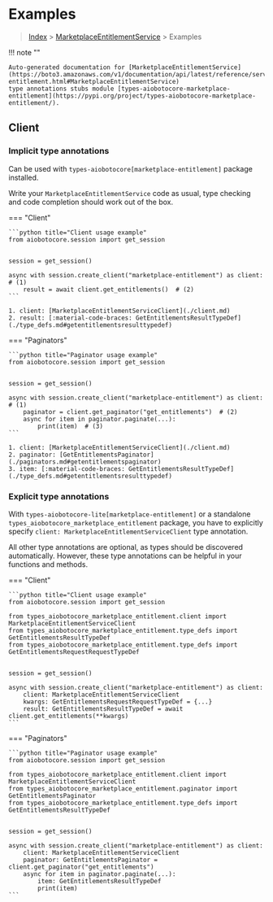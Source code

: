 # Examples

> [Index](../README.md) > [MarketplaceEntitlementService](./README.md) > Examples

!!! note ""

    Auto-generated documentation for [MarketplaceEntitlementService](https://boto3.amazonaws.com/v1/documentation/api/latest/reference/services/marketplace-entitlement.html#MarketplaceEntitlementService)
    type annotations stubs module [types-aiobotocore-marketplace-entitlement](https://pypi.org/project/types-aiobotocore-marketplace-entitlement/).

## Client

### Implicit type annotations

Can be used with `types-aiobotocore[marketplace-entitlement]` package installed.

Write your `MarketplaceEntitlementService` code as usual,
type checking and code completion should work out of the box.



=== "Client"

    ```python title="Client usage example"
    from aiobotocore.session import get_session


    session = get_session()

    async with session.create_client("marketplace-entitlement") as client:  # (1)
        result = await client.get_entitlements()  # (2)
    ```

    1. client: [MarketplaceEntitlementServiceClient](./client.md)
    2. result: [:material-code-braces: GetEntitlementsResultTypeDef](./type_defs.md#getentitlementsresulttypedef) 



=== "Paginators"

    ```python title="Paginator usage example"
    from aiobotocore.session import get_session


    session = get_session()

    async with session.create_client("marketplace-entitlement") as client:  # (1)
        paginator = client.get_paginator("get_entitlements")  # (2)
        async for item in paginator.paginate(...):
            print(item)  # (3)
    ```

    1. client: [MarketplaceEntitlementServiceClient](./client.md)
    2. paginator: [GetEntitlementsPaginator](./paginators.md#getentitlementspaginator)
    3. item: [:material-code-braces: GetEntitlementsResultTypeDef](./type_defs.md#getentitlementsresulttypedef) 




### Explicit type annotations

With `types-aiobotocore-lite[marketplace-entitlement]`
or a standalone `types_aiobotocore_marketplace_entitlement` package, you have to explicitly specify
`client: MarketplaceEntitlementServiceClient` type annotation.

All other type annotations are optional, as types should be discovered automatically.
However, these type annotations can be helpful in your functions and methods.


=== "Client"

    ```python title="Client usage example"
    from aiobotocore.session import get_session

    from types_aiobotocore_marketplace_entitlement.client import MarketplaceEntitlementServiceClient
    from types_aiobotocore_marketplace_entitlement.type_defs import GetEntitlementsResultTypeDef
    from types_aiobotocore_marketplace_entitlement.type_defs import GetEntitlementsRequestRequestTypeDef


    session = get_session()

    async with session.create_client("marketplace-entitlement") as client:
        client: MarketplaceEntitlementServiceClient
        kwargs: GetEntitlementsRequestRequestTypeDef = {...}
        result: GetEntitlementsResultTypeDef = await client.get_entitlements(**kwargs)
    ```



=== "Paginators"

    ```python title="Paginator usage example"
    from aiobotocore.session import get_session

    from types_aiobotocore_marketplace_entitlement.client import MarketplaceEntitlementServiceClient
    from types_aiobotocore_marketplace_entitlement.paginator import GetEntitlementsPaginator
    from types_aiobotocore_marketplace_entitlement.type_defs import GetEntitlementsResultTypeDef


    session = get_session()

    async with session.create_client("marketplace-entitlement") as client:
        client: MarketplaceEntitlementServiceClient
        paginator: GetEntitlementsPaginator = client.get_paginator("get_entitlements")
        async for item in paginator.paginate(...):
            item: GetEntitlementsResultTypeDef
            print(item)
    ```


